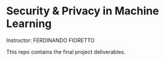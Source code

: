# Security & Privacy in Machine Learning
 
Instructor: FERDINANDO FIORETTO 

This repo contains the final project deliverables.  
